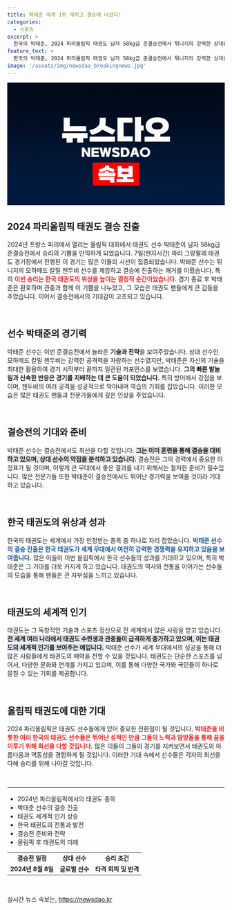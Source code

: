 ```yaml
---
title: 박태준 세계 1위 제치고 결승에 나섰다!
categories:
  - 스포츠
excerpt: >
  한국의 박태준, 2024 파리올림픽 태권도 남자 58kg급 준결승전에서 튀니지의 강력한 상대를 제압! 결승 진출의 기쁨을 만끽하며 태권도 팬들을 열광시키고 있다. 클릭해서 자세히 알아보세요!
feature_text: >
  한국의 박태준, 2024 파리올림픽 태권도 남자 58kg급 준결승전에서 튀니지의 강력한 상대를 제압! 결승 진출의 기쁨을 만끽하며 태권도 팬들을 열광시키고 있다. 클릭해서 자세히 알아보세요!
image: '/assets/img/newsdao_breakingnews.jpg'
---
```


<p><img src="/assets/img/newsdao_breakingnews.jpg" alt="firstkoreanews 속보" /></p>

<h2 data-ke-size="size26">2024 파리올림픽 태권도 결승 진출</h2>

<p data-ke-size="size16">2024년 프랑스 파리에서 열리는 올림픽 대회에서 태권도 선수 박태준이 남자 58kg급 준결승전에서 승리의 기쁨을 만끽하게 되었습니다. 7일(현지시간) 파리 그랑팔레 태권도 경기장에서 진행된 이 경기는 많은 이들의 시선이 집중되었습니다. 박태준 선수는 튀니지의 모하메드 칼릴 젠두비 선수를 제압하고 결승에 진출하는 쾌거를 이뤘습니다. 특히 <b><span style="color: #ee2323;">이번 승리는 한국 태권도의 위상을 높이는 결정적 순간이었습니다.</span></b> 경기 종료 후 박태준은 환호하며 관중과 함께 이 기쁨을 나누었고, 그 모습은 태권도 팬들에게 큰 감동을 주었습니다. 이어서 결승전에서의 기대감이 고조되고 있습니다.</p>

<p data-ke-size="size16">&nbsp;</p>

<h2 data-ke-size="size26">선수 박태준의 경기력</h2>

<p data-ke-size="size16">박태준 선수는 이번 준결승전에서 놀라운 <b>기술과 전략</b>을 보여주었습니다. 상대 선수인 모하메드 칼릴 젠두비는 강력한 공격력을 자랑하는 선수였지만, 박태준은 자신의 기술을 최대한 활용하여 경기 시작부터 끝까지 일관된 퍼포먼스를 보였습니다. <b><span style="1a5490;">그의 빠른 발놀림과 신속한 반응은 경기를 지배하는 데 큰 도움이 되었습니다.</span></b> 특히 방어에서 강점을 보이며, 젠두비의 여러 공격을 성공적으로 막아내며 역습의 기회를 잡았습니다. 이러한 모습은 많은 태권도 팬들과 전문가들에게 깊은 인상을 주었습니다.</p>

<p data-ke-size="size16">&nbsp;</p>

<h2 data-ke-size="size26">결승전의 기대와 준비</h2>

<p data-ke-size="size16">박태준 선수는 결승전에서도 최선을 다할 것입니다. <b><span style="background-color: #21538527;">그는 이미 훈련을 통해 결승을 대비하고 있으며, 상대 선수의 약점을 분석하고 있습니다.</span></b> 결승전은 그의 경력에서 중요한 이정표가 될 것이며, 이렇게 큰 무대에서 좋은 결과를 내기 위해서는 철저한 준비가 필수입니다. 많은 전문가들 또한 박태준이 결승전에서도 뛰어난 경기력을 보여줄 것이라 기대하고 있습니다.</p>

<p data-ke-size="size16">&nbsp;</p>

<h2 data-ke-size="size26">한국 태권도의 위상과 성과</h2>

<p data-ke-size="size16">한국의 태권도는 세계에서 가장 인정받는 종목 중 하나로 자리 잡았습니다. <b><span style="color: #1a5490;">박태준 선수의 결승 진출은 한국 태권도가 세계 무대에서 여전히 강력한 경쟁력을 유지하고 있음을 보여줍니다.</span></b> 많은 이들이 이번 올림픽에서 한국 선수들의 성과를 기대하고 있으며, 특히 박태준은 그 기대를 더욱 커지게 하고 있습니다. 태권도의 역사와 전통을 이어가는 선수들의 모습을 통해 팬들은 큰 자부심을 느끼고 있습니다.</p>

<p data-ke-size="size16">&nbsp;</p>

<h2 data-ke-size="size26">태권도의 세계적 인기</h2>

<p data-ke-size="size16">태권도는 그 독창적인 기술과 스포츠 정신으로 전 세계에서 많은 사랑을 받고 있습니다. <b><span style="background-color: #21538527;">전 세계 여러 나라에서 태권도 수련생과 관중들이 급격하게 증가하고 있으며, 이는 태권도의 세계적 인기를 보여주는 예입니다.</span></b> 박태준 선수가 세계 무대에서의 성공을 통해 더 많은 사람들에게 태권도의 매력을 전할 수 있을 것입니다. 태권도는 단순한 스포츠를 넘어서, 다양한 문화와 연계를 가지고 있으며, 이를 통해 다양한 국가와 국민들이 하나로 뭉칠 수 있는 기회를 제공합니다.</p>

<p data-ke-size="size16">&nbsp;</p>

<h2 data-ke-size="size26">올림픽 태권도에 대한 기대</h2>

<p data-ke-size="size16">2024 파리올림픽은 태권도 선수들에게 있어 중요한 전환점이 될 것입니다. <b><span style="color: #ee2323;">박태준을 비롯한 여러 한국의 태권도 선수들은 뛰어난 성적인 만큼 그들의 노력과 땀방울을 통해 꿈을 이루기 위해 최선을 다할 것입니다.</span></b> 많은 이들이 그들의 경기를 지켜보면서 태권도의 아름다움과 역동성을 경험하게 될 것입니다. 이러한 기대 속에서 선수들은 각자의 최선을 다해 승리를 위해 나아갈 것입니다.</p>

<p data-ke-size="size16">&nbsp;</p>

<hr style="border: 1px solid #ddd;">

<ul>
    <li>2024년 파리올림픽에서의 태권도 종목</li>
    <li>박태준 선수의 결승 진출</li>
    <li>태권도 세계적 인기 상승</li>
    <li>한국 태권도의 전통과 발전</li>
    <li>결승전 준비와 전략</li>
    <li>올림픽 후 태권도의 미래</li>
</ul>

<table style="width: 100%; border-collapse: collapse;">
    <tr>
        <td style="text-align: center; height: 17px;"><b>결승전 일정</b></td>
        <td style="text-align: center; height: 17px;"><b>상대 선수</b></td>
        <td style="text-align: center; height: 17px;"><b>승리 조건</b></td>
    </tr>
    <tr>
        <td style="text-align: center; height: 17px;"><b>2024년 8월 8일</b></td>
        <td style="text-align: center; height: 17px;"><b>글로벌 선수</b></td>
        <td style="text-align: center; height: 17px;"><b>타격 회피 및 반격</b></td>
    </tr>
</table>

<p data-ke-size="size16">&nbsp;</p>
실시간 뉴스 속보는, <a href="https://newsdao.kr" rel="dofollow">https://newsdao.kr</a>


